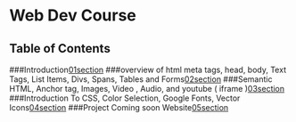 # Web Dev Course

## Table of Contents

###Introduction[01section](./01section/README.md)
###overview of html meta tags, head, body, Text Tags, List Items, Divs, Spans, Tables and Forms[02section](./02section/README.md)
###Semantic HTML, Anchor tag, Images, Video , Audio, and youtube ( iframe )[03section](./03section/README.md)
###Introduction To CSS, Color Selection, Google Fonts, Vector Icons[04section](./04section/README.md)
###Project Coming soon Website[05section](./05section/README.md)
